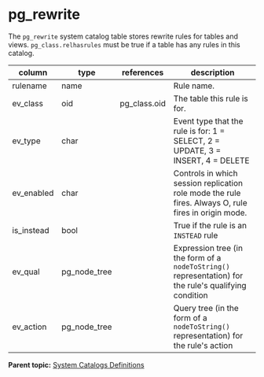 # pg_rewrite 

The `pg_rewrite` system catalog table stores rewrite rules for tables and views. `pg_class.relhasrules` must be true if a table has any rules in this catalog.

|column|type|references|description|
|------|----|----------|-----------|
|rulename|name||Rule name.|
|ev\_class|oid|pg\_class.oid|The table this rule is for.|
|ev\_type|char||Event type that the rule is for: 1 = SELECT, 2 = UPDATE, 3 = INSERT, 4 = DELETE|
|ev\_enabled|char||Controls in which session replication role mode the rule fires. Always O, rule fires in origin mode.|
|is\_instead|bool||True if the rule is an `INSTEAD` rule|
|ev\_qual|pg\_node\_tree||Expression tree \(in the form of a `nodeToString()` representation\) for the rule's qualifying condition|
|ev\_action|pg\_node\_tree||Query tree \(in the form of a `nodeToString()` representation\) for the rule's action|

**Parent topic:** [System Catalogs Definitions](../system_catalogs/catalog_ref-html.html)

